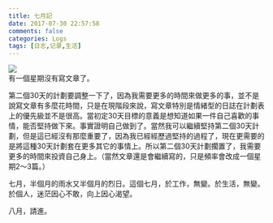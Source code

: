 ```yaml
---
title: 七月記
date: 2017-07-30 22:57:58
comments: false
categories: Logs
tags: [日志,记录,生活]
---
```

![](http://wx4.sinaimg.cn/mw690/ad108d28gy1fi1ujap2kfj20rs0itq5m.jpg)  
有一個星期沒有寫文章了。  

第二個30天的計劃要調整一下了，因為我需要更多的時間來做更多的事，並不是說寫文章有多麼花時間，只是在現階段來說，寫文章特別是情緒型的日誌在計劃表上的優先級並不是很高。當初定30天目標的意義是想知道如果一件自己喜歡的事情，能否堅持做下來。事實證明自己做到了。當然我可以繼續堅持第二個30天計劃，但是這已經沒有那麼重要了，因為我已經經歷過堅持的過程了，現在更需要的是將這種30天計劃套在更多其它的事情上。所以第二個30天計劃擱置了，我需要更多的時間來投資自己身上。（當然文章還是會繼續寫的，只是頻率會改成一個星期2～3篇。）  

七月，半個月的雨水又半個月的烈日。這個七月，於工作，無變。於生活，無變。於個人，迷茫因心不敢，向上因心渴望。  

八月，請進。